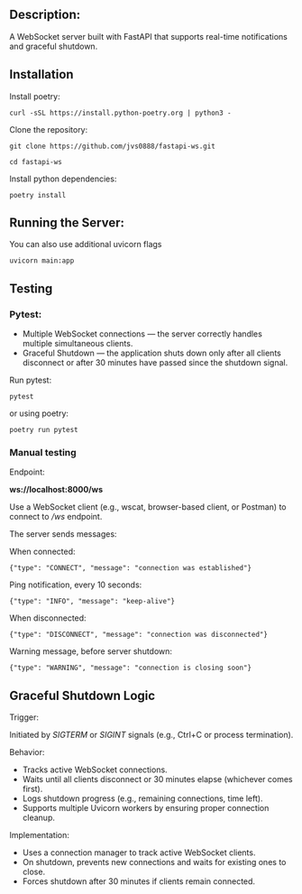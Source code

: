 ## Description:

A WebSocket server built with FastAPI that supports real-time notifications and graceful shutdown.

## Installation
Install poetry:

```curl -sSL https://install.python-poetry.org | python3 -```

Clone the repository:

```git clone https://github.com/jvs0888/fastapi-ws.git```

```cd fastapi-ws```

Install python dependencies:

```poetry install```

## Running the Server:

You can also use additional uvicorn flags

```uvicorn main:app```

## Testing
### Pytest:
- Multiple WebSocket connections — the server correctly handles multiple simultaneous clients.
- Graceful Shutdown — the application shuts down only after all clients disconnect or after 30 minutes have passed since the shutdown signal.

Run pytest:

```pytest```

or using poetry:

```poetry run pytest```

### Manual testing

Endpoint: 

**ws://localhost:8000/ws**

Use a WebSocket client (e.g., wscat, browser-based client, or Postman) to connect to */ws* endpoint.

The server sends messages:

When connected:

```{"type": "CONNECT", "message": "connection was established"}```

Ping notification, every 10 seconds:

```{"type": "INFO", "message": "keep-alive"}```

When disconnected:

```{"type": "DISCONNECT", "message": "connection was disconnected"}```

Warning message, before server shutdown:

```{"type": "WARNING", "message": "connection is closing soon"}```

## Graceful Shutdown Logic

Trigger: 

Initiated by *SIGTERM* or *SIGINT* signals (e.g., Ctrl+C or process termination).

Behavior:
- Tracks active WebSocket connections.
- Waits until all clients disconnect or 30 minutes elapse (whichever comes first).
- Logs shutdown progress (e.g., remaining connections, time left).
- Supports multiple Uvicorn workers by ensuring proper connection cleanup.



Implementation:





- Uses a connection manager to track active WebSocket clients.
- On shutdown, prevents new connections and waits for existing ones to close.
- Forces shutdown after 30 minutes if clients remain connected.